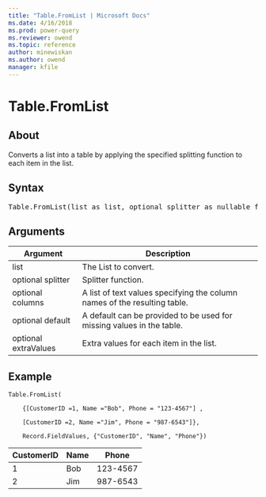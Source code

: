 ```yaml
---
title: "Table.FromList | Microsoft Docs"
ms.date: 4/16/2018
ms.prod: power-query
ms.reviewer: owend
ms.topic: reference
author: minewiskan
ms.author: owend
manager: kfile
---
```

# Table.FromList

  
## About  
Converts a list into a table by applying the specified splitting function to each item in the list.  
  
## Syntax

<pre>
Table.FromList(list as list, optional splitter as nullable function, optional columns as any, optional default as any, optional extraValues as any) as table  
</pre>
  
## Arguments  
  
|Argument|Description|  
|------------|---------------|  
|list|The List to convert.|  
|optional splitter|Splitter function.|  
|optional columns|A list of text values specifying the column names of the resulting table.|  
|optional default|A default can be provided to be used for missing values in the table.|  
|optional extraValues|Extra values for each item in the list.|  
  
## Example  
  
```powerquery-m
Table.FromList(  
  
    {[CustomerID =1, Name ="Bob", Phone = "123-4567"] ,  
  
    [CustomerID =2, Name ="Jim", Phone = "987-6543"]},  
  
    Record.FieldValues, {"CustomerID", "Name", "Phone"})  
```  
  
|CustomerID|Name|Phone|  
|--------------|--------|---------|  
|1|Bob|123-4567|  
|2|Jim|987-6543|  
  
